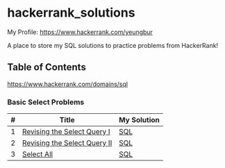# hackerrank_solutions

My Profile: https://www.hackerrank.com/yeungbur

A place to store my SQL solutions to practice problems from HackerRank!

## Table of Contents

https://www.hackerrank.com/domains/sql

### Basic Select Problems

| # | Title | My Solution |
| --- | --- |  --- |
| 1 | [Revising the Select Query I](https://www.hackerrank.com/challenges/revising-the-select-query/problem?isFullScreen=true) | [SQL](basic_select/revising_the_select_query_i.sql)
| 2 | [Revising the Select Query II](https://www.hackerrank.com/challenges/revising-the-select-query-2/problem?isFullScreen=true) | [SQL](basic_select/revising_the_select_query_ii.sql)
| 3 | [Select All](https://www.hackerrank.com/challenges/select-all-sql/problem?isFullScreen=true) | [SQL](basic_select/select_all.sql)